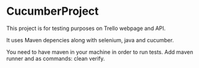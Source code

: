 # CucumberProject

This project is for testing purposes on Trello webpage and API.

It uses Maven depencies along with selenium, java and cucumber.

You need to have maven in your machine in order to run tests. Add maven runner and as commands: clean verify.
